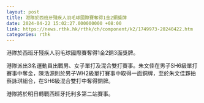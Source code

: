 ```yaml
---
layout: post
title: 港隊於西班牙殘疾人羽毛球國際賽奪得1金2銅獎牌
date: 2024-04-22 15:02:27.000000000 +08:00
link: https://news.rthk.hk/rthk/ch/component/k2/1749973-20240422.htm
categories: rthk
---
```


港隊於西班牙殘疾人羽毛球國際賽奪得1金2銅3面獎牌。

港隊派出3名運動員出戰男、女子單打及混合雙打賽事。朱文佳在男子SH6級單打賽事中奪金，陳浩源則於男子WH2級單打賽事中取得一面銅牌，至於朱文佳夥拍蔡詠琪組合，在SH6級混合雙打中奪得銅牌。

港隊將於明日轉戰西班牙托利多第二站賽事。
